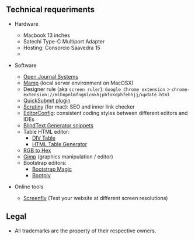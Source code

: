 ## Technical requeriments ##

* Hardware
     - Macbook 13 inches
     - Satechi Type-C Multiport Adapter
     - Hosting: Consorcio Saavedra 15
     - 
* Software
     - [Open Journal Systems](https://pkp.sfu.ca/ojs/)
     - [Mamp](https://www.mamp.info) (local server environment on MacOSX)
     - Designer rule (aka `screen ruler`): `Google Chrome extension` > `chrome-extension://mlbnpnlmfngmlcmkhjpbfokdphfehhjj/update.html`
     - [QuickSubmit plugin](https://github.com/pkp/quickSubmit)
     - [Scrutiny](http://peacockmedia.software/mac/scrutiny/) (for mac): SEO and inner link checker
     - [EditorConfig](https://editorconfig.org/#download): consistent coding styles between different editors and IDEs
     - [BlindText Generator snippets](http://www.blindtextgenerator.com/snippets)
     - Table HTML editor:
          * [DIV Table](https://divtable.com/generator/)
          * [HTML Table Generator](https://www.tablesgenerator.com/html_tables)
     - [RGB to Hex](https://www.google.com.ar/search?q=rgb+to+hex&oq=rgb+to&aqs=chrome.0.0l2j69i57j0l3.2825j1j1&sourceid=chrome&ie=UTF-8)
     - [Gimp](https://www.gimp.org/) (graphics manipulation / editor)
     - Bootstrap editors:
          * [Bootstrap Magic](https://pikock.github.io/bootstrap-magic/)
          * [Bootply](https://www.bootply.com/)

* Online tools
     - [Screenfly](http://quirktools.com/screenfly/) (Test your website at different screen resolutions)

## Legal ##

* All trademarks are the property of their respective owners.